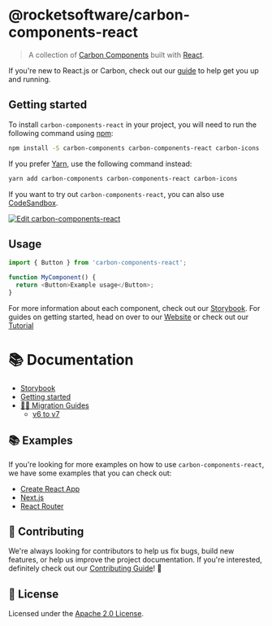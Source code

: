 # @rocketsoftware/carbon-components-react

> A collection of
> [Carbon Components](https://github.com/RocketSoftware/carbon/tree/master/packages/components)
> built with [React](https://reactjs.org/).

If you're new to React.js or Carbon, check out our
[guide](https://medium.com/carbondesign/up-running-with-carbon-react-in-less-than-5-minutes-25d43cca059e)
to help get you up and running.

## Getting started

To install `carbon-components-react` in your project, you will need to run the
following command using [npm](https://www.npmjs.com/):

```bash
npm install -S carbon-components carbon-components-react carbon-icons
```

If you prefer [Yarn](https://yarnpkg.com/en/), use the following command
instead:

```bash
yarn add carbon-components carbon-components-react carbon-icons
```

If you want to try out `carbon-components-react`, you can also use
[CodeSandbox](https://codesandbox.io/s/github/RocketSoftware/carbon/tree/master/packages/react/examples/codesandbox).

[![Edit carbon-components-react](https://codesandbox.io/static/img/play-codesandbox.svg)](https://codesandbox.io/s/github/RocketSoftware/carbon/tree/master/packages/react/examples/codesandbox)

## Usage

```js
import { Button } from 'carbon-components-react';

function MyComponent() {
  return <Button>Example usage</Button>;
}
```

For more information about each component, check out our
[Storybook](https://react.carbondesignsystem.com). For guides on getting
started, head on over to our
[Website](https://www.carbondesignsystem.com/get-started/develop/react) or check
out our
[Tutorial](https://www.carbondesignsystem.com/developing/react-tutorial/overview/)

# :books: Documentation

- [Storybook](https://react.carbondesignsystem.com)
- [Getting started](https://www.carbondesignsystem.com/get-started/develop/react)
- [🏃‍♀️ Migration Guides](./docs/migration)
  - [v6 to v7](./docs/migration/migrate-to-7.x.md)

## 📚 Examples

If you're looking for more examples on how to use `carbon-components-react`, we
have some examples that you can check out:

- [Create React App](./examples/create-react-app)
- [Next.js](./examples/next)
- [React Router](./examples/react-router)

## 🙌 Contributing

We're always looking for contributors to help us fix bugs, build new features,
or help us improve the project documentation. If you're interested, definitely
check out our [Contributing Guide](/.github/CONTRIBUTING.md)! 👀

## 📝 License

Licensed under the [Apache 2.0 License](/LICENSE).
